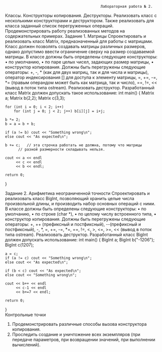                                                 Лабораторная работа № 2.
Классы. Конструкторы копирования. Деструкторы.
Реализовать класс с несколькими конструкторами и деструктором. Также реализовать для класса заданный список перегруженных операций. Продемонстрировать работу реализованных методов на содержательных примерах.
Задание 1. Матрицы
Спроектировать и реализовать класс Matrix, предназначенный для работы с матрицами. Класс должен позволять создавать матрицы различных размеров, однако допустимо ввести ограничение сверху на размер создаваемой матрицы. 
В классе должны быть определены следующие конструкторы: 
•	по умолчанию,
•	по паре целых чисел, задающих размер матрицы,
•	конструктор копирования.
Должны быть перегружены следующие операторы: +, -, * (как для двух матриц, так и для числа и матрицы), оператор индексирования [] для доступа к элементу матрицы, =, +=, -=, *= (правым операндом может быть как матрица, так и число), ==, !=, << (вывод в поток типа ostream). Реализовать деструктор.
Разработанный класс Matrix должен допускать такое использование: 
int main() 
{
	Matrix a;
	Matrix b(2,2);
	Matrix c(3,3);

	for (int i = 0; i < 2; i++)
		for (int j = 0; j < 2; j++) b[i][j] = i+j;

	b *= 2;
	b = a = b + b; 

	if (a != b) cout << "Something wrong\n";
	else cout << "As expected\n";

	b += c;   // эта строчка работать не должна, потому что матрицы
		  // разной размерности складывать нельзя.         

	cout << a << endl
	     << c << endl
	     << b << endl;

	return 0;
}
 
Задание 2. Арифметика неограниченной точности
Спроектировать и реализовать класс BigInt, позволяющий хранить целые числа произвольной длины, и производить набор основных операций с ними. 
В классе должны быть определены следующие конструкторы: 
•	по умолчанию,
•	по строке (char *),
•	по целому числу встроенного типа,
•	конструктор копирования.
Должны быть перегружены следующие операторы: +, ++ (префиксный и постфиксный), 
--(префиксный и постфиксный), -, *, =, +=, -=, *=, ==, !=, <, >, <=, >=, << (вывод в поток типа ostream). Реализовать деструктор.
Разработанный класс BigInt должен допускать использование: 
int main() 
{
	BigInt a;
	BigInt b("-1206");   
	BigInt c(1207);       

	a = c;
	if (a != c) cout << "Something wrong\n";
	else cout << "As expected\n";

	if (b < c) cout << "As expected\n";
	else cout << "Something wrong\n";
	
	cout << b++ << endl
	     << c-1 << endl
	     << b+=7 << endl;

	return 0;
}  
Контрольные точки
1.	Продемонстрировать различные способы вызова конструктора копирования.
2.	Проследить создание и уничтожение всех экземпляров (при передаче параметров, при возвращении значений, при выполнении вычислений).

